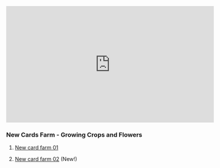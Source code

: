 

<iframe width="560" height="315" src="https://www.youtube.com/embed/J_5MUjeBEkA" title="New Cards Farm - Growing Crops and Flowers (Anki Add-on, For Patrons only)" frameborder="0" allow="accelerometer; autoplay; clipboard-write; encrypted-media; gyroscope; picture-in-picture; web-share" referrerpolicy="strict-origin-when-cross-origin" allowfullscreen></iframe>

### New Cards Farm - Growing Crops and Flowers

 1.  [New card farm 01](new-card-farm.md)

 1.  [New card farm 02](new-card-farm-02.md) (New!)